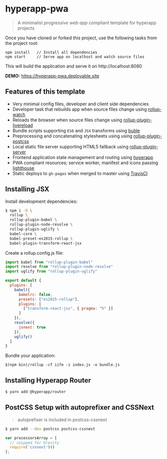 # hyperapp-pwa
> A minimalist _progressive web app_ compliant template for hyperapp projects

Once you have cloned or forked this project, use the following tasks from the project root:

```
npm install   // Install all dependencies
npm start     // Serve app on localhost and watch source files
```

This will build the application and serve it on http://localhost:8080

**DEMO:** https://hyperapp-pwa.deployable.site

## Features of this template

- Very minimal config files, developer and client side dependencies
- Developer task that rebuilds app when source files change using [rollup-watch](https://www.npmjs.com/package/rollup-watch)
- Reloads the browser when source files change using [rollup-plugin-livereload](https://www.npmjs.com/package/rollup-plugin-livereload)
- Bundle scripts supporting `ES6` and `JSX` transforms using [buble](https://www.npmjs.com/package/buble)
- Preprocessing and concatenating stylesheets using using [rollup-plugin-postcss](https://www.npmjs.com/package/rollup-plugin-postcss)
- Local static file server supporting HTML5 fallback using [rollup-plugin-server](https://www.npmjs.com/package/rollup-plugin-server)
- Frontend application state management and routing using [hyperapp](https://www.npmjs.com/package/hyperapp)
- PWA compliant resources; service worker, manifest and icons passing [lighthouse](https://github.com/GoogleChrome/lighthouse)
- Static deploys to `gh-pages` when merged to master using [TravisCI](https://travis-ci.org/)


## Installing JSX


Install development dependencies:

```bash
$ npm i -D \
  rollup \
  rollup-plugin-babel \
  rollup-plugin-node-resolve \
  rollup-plugin-uglify \
  babel-core \
  babel-preset-es2015-rollup \
  babel-plugin-transform-react-jsx
```

Create a rollup.config.js file:

```javascript
import babel from "rollup-plugin-babel"
import resolve from "rollup-plugin-node-resolve"
import uglify from "rollup-plugin-uglify"

export default {
  plugins: [
    babel({
      babelrc: false,
      presets: ["es2015-rollup"],
      plugins: [
        ["transform-react-jsx", { pragma: "h" }]
      ]
    }),
    resolve({
      jsnext: true
    }),
    uglify()
  ]
}
```

Bundle your application:

```
$(npm bin)/rollup -cf iife -i index.js -o bundle.js
```

## Installing Hyperapp Router

```bash
$ yarn add @hyperapp/router
```

## PostCSS Setup with autoprefixer and CSSNext

> autoprefixer is included in postcss-cssnext

```bash
$ yarn add --dev postcss postcss-cssnext 
```
```javascript
var processorsArray = [
  // snipped for brevity
  require('cssnext')()
];
```